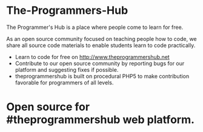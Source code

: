 # The-Programmers-Hub
The Programmer's Hub is a place where people come to learn for free.


As an open source community focused on teaching people how to code, we share all source code materials
to enable students learn to code practically.

* Learn to code for free on http://www.theprogrammershub.net
* Contribute to our open source community by reporting bugs for our platform and suggesting fixes if possible.
* theprogrammershub is built on procedural PHP5 to make contribution favorable for programmers of all levels.

# Open source for #theprogrammershub web platform.
